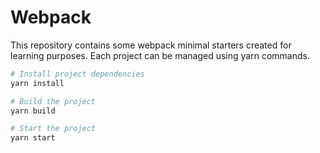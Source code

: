 # Webpack

This repository contains some webpack minimal starters created for learning purposes. Each project can be managed using yarn commands.

```bash
# Install project dependencies
yarn install

# Build the project
yarn build

# Start the project
yarn start
```